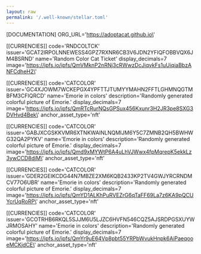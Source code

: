 ```yaml
---
layout: raw
permalink: '/.well-known/stellar.toml'
---
```

[DOCUMENTATION]
ORG_URL=\'https://adoptacat.github.io\'

[[CURRENCIES]]
code=\'RNDCOLTCK\'
issuer=\'GCAT2IRPOLNNEWESS4GPZ7RXNR6CB3V6JDN2YFIQFOBBVQX6JM4BSRND\'
name=\'Random Color Cat Ticket\'
display_decimals=7
image=\'https://ipfs.io/ipfs/QmVMknP2nRNj3cRWwzDcJiqykFs1uUiqiaBbzANFCdheH2\'

[[CURRENCIES]]
code=\'CATCOLOR\'
issuer=\'GC4XJOWM7WCKEPGX4YPFTTJTUMYYMAHN2FFTLGHMNQGTMBFM3CFIQRCD\'
name=\'Emorie in colors\'
description=\'Randomly generated colorful picture of Emorie.\'
display_decimals=7
image=\'https://ipfs.io/ipfs/QmRTcRurNQsGPSux456Kxunr3H2JR3pe8SXG3DVHvd4Bek\'
anchor_asset_type=\'nft\'

[[CURRENCIES]]
code=\'CATCOLOR\'
issuer=\'GABJXCGSKKVMR6XTNKWAINLNQMIJM6Y5C7ZMNB2QH5BWHWG32QA2PYKV\'
name=\'Emorie in colors\'
description=\'Randomly generated colorful picture of Emorie.\'
display_decimals=7
image=\'https://ipfs.io/ipfs/Qmd9xMYWtP6A4uLhVJWwx4fpMqrepK5ekkLz3ywCCD8djM\'
anchor_asset_type=\'nft\'

[[CURRENCIES]]
code=\'CATCOLOR\'
issuer=\'GDER2GEIKCDG44N7MBZE2XM6KQB2433KP2TV4GWJYRCRNDMCV77O6UBR\'
name=\'Emorie in colors\'
description=\'Randomly generated colorful picture of Emorie.\'
display_decimals=7
image=\'https://ipfs.io/ipfs/QmYD1ALKhPuRVEZrG6qTaFF69La7z6KA9pQCUYcrUqRoRP\'
anchor_asset_type=\'nft\'

[[CURRENCIES]]
code=\'CATCOLOR\'
issuer=\'GCOTRHB6RKQL5SJJM6U5LJZC6HVFN546CQZ5AJSRDPGSXUYWJRMOSAHY\'
name=\'Emorie in colors\'
description=\'Randomly generated colorful picture of Emorie.\'
display_decimals=7
image=\'https://ipfs.io/ipfs/QmYr9uE64Vp8pbt55YRPbWvukHnpk6AiPaeqooeMCKjdCE\'
anchor_asset_type=\'nft\'


